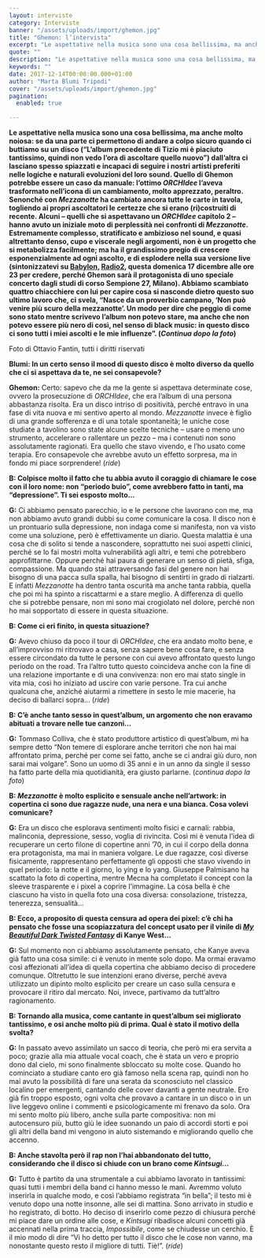 ```yaml
---
layout: interviste
category: Interviste
banner: "/assets/uploads/import/ghemon.jpg"
title: "Ghemon: l’intervista"
excerpt: "Le aspettative nella musica sono una cosa bellissima, ma anche molto noiosa: se da una parte ci permettono di andare a colpo sicuro quando ci buttiamo su un disco (“L’album precedente di Tizio mi è piaciuto tantissimo, quindi non vedo l’ora di ascoltare quello nuovo”) dall’altra ci lasciano spesso spiazzati e incapaci di seguire i…"
quote: ""
description: "Le aspettative nella musica sono una cosa bellissima, ma anche molto noiosa: se da una parte ci permettono di andare a colpo sicuro quando ci buttiamo su un disco (“L’album precedente di Tizio mi è piaciuto tantissimo, quindi non vedo l’ora di ascoltare quello nuovo”) dall’altra ci lasciano spesso spiazzati e incapaci di seguire i…"
keywords: ""
date: 2017-12-14T00:00:00.000+01:00
author: "Marta Blumi Tripodi"
cover: "/assets/uploads/import/ghemon.jpg"
pagination:
  enabled: true

---
```


**Le aspettative nella musica sono una cosa bellissima, ma anche molto noiosa: se da una parte ci permettono di andare a colpo sicuro quando ci buttiamo su un disco (“L’album precedente di Tizio mi è piaciuto tantissimo, quindi non vedo l’ora di ascoltare quello nuovo”) dall’altra ci lasciano spesso spiazzati e incapaci di seguire i nostri artisti preferiti nelle logiche e naturali evoluzioni del loro sound. Quello di Ghemon potrebbe essere un caso da manuale: l’ottimo _ORCHIdee_ l’aveva trasformato nell’icona di un cambiamento, molto apprezzato, peraltro. Senonché con _Mezzanotte_ ha cambiato ancora tutte le carte in tavola, togliendo ai propri ascoltatori le certezze che si erano (ri)costruiti di recente. Alcuni – quelli che si aspettavano un _ORCHIdee_ capitolo 2 – hanno avuto un iniziale moto di perplessità nei confronti di _Mezzanotte_. Estremamente complesso, stratificato e ambizioso nel sound, e quasi altrettanto denso, cupo e viscerale negli argomenti, non è un progetto che si metabolizza facilmente; ma ha il grandissimo pregio di crescere esponenzialmente ad ogni ascolto, e di esplodere nella sua versione live (sintonizzatevi su [Babylon](https://www.instagram.com/babylonradio2/), [Radio2](http://www.radio2.rai.it/dl/portaleRadio/Page-01035145-7309-40b5-b62d-f9e679bb0cfe.html#slider-1-1), questa domenica 17 dicembre alle ore 23 per credere, perché Ghemon sarà il protagonista di uno speciale concerto dagli studi di corso Sempione 27, Milano). Abbiamo scambiato quattro chiacchiere con lui per capire cosa si nasconde dietro questo suo ultimo lavoro che, ci svela, “Nasce da un proverbio campano, ‘Non può venire più scuro della mezzanotte’. Un modo per dire che peggio di come sono stato mentre scrivevo l’album non potevo stare, ma anche che non potevo essere più nero di così, nel senso di black music: in questo disco ci sono tutti i miei ascolti e le mie influenze”. (_Continua dopo la foto_)**

Foto di Ottavio Fantin, tutti i diritti riservati

**Blumi: In un certo senso il mood di questo disco è molto diverso da quello che ci si aspettava da te, ne sei consapevole?**

**Ghemon:** Certo: sapevo che da me la gente si aspettava determinate cose, ovvero la prosecuzione di _ORCHIdee_, che era l’album di una persona abbastanza risolta. Era un disco intriso di positività, perché entravo in una fase di vita nuova e mi sentivo aperto al mondo. _Mezzanotte_ invece è figlio di una grande sofferenza e di una totale spontaneità; le uniche cose studiate a tavolino sono state alcune scelte tecniche – usare o meno uno strumento, accelerare o rallentare un pezzo – ma i contenuti non sono assolutamente ragionati. Era quello che stavo vivendo, e l’ho usato come terapia. Ero consapevole che avrebbe avuto un effetto sorpresa, ma in fondo mi piace sorprendere! (_ride_)

**B: Colpisce molto il fatto che tu abbia avuto il coraggio di chiamare le cose con il loro nome: non “periodo buio”, come avrebbero fatto in tanti, ma “depressione”. Ti sei esposto molto…**

**G:** Ci abbiamo pensato parecchio, io e le persone che lavorano con me, ma non abbiamo avuto grandi dubbi su come comunicare la cosa. Il disco non è un prontuario sulla depressione, non indaga come si manifesta, non va visto come una soluzione, però è effettivamente un diario. Questa malattia è una cosa che di solito si tende a nascondere, soprattutto nei suoi aspetti clinici, perché se lo fai mostri molta vulnerabilità agli altri, e temi che potrebbero approfittarne. Oppure perché hai paura di generare un senso di pietà, sfiga, compassione. Ma quando stai attraversando fasi del genere non hai bisogno di una pacca sulla spalla, hai bisogno di sentirti in grado di rialzarti. E infatti _Mezzanotte_ ha dentro tanta oscurità ma anche tanta rabbia, quella che poi mi ha spinto a riscattarmi e a stare meglio. A differenza di quello che si potrebbe pensare, non mi sono mai crogiolato nel dolore, perché non ho mai sopportato di essere in questa situazione.

**B: Come ci eri finito, in questa situazione?**

**G:** Avevo chiuso da poco il tour di _ORCHIdee_, che era andato molto bene, e all’improvviso mi ritrovavo a casa, senza sapere bene cosa fare, e senza essere circondato da tutte le persone con cui avevo affrontato questo lungo periodo on the road. Tra l’altro tutto questo coincideva anche con la fine di una relazione importante e di una convivenza: non ero mai stato single in vita mia, così ho iniziato ad uscire con varie persone. Tra cui anche qualcuna che, anziché aiutarmi a rimettere in sesto le mie macerie, ha deciso di ballarci sopra… (_ride_)

**B: C’è anche tanto sesso in quest’album, un argomento che non eravamo abituati a trovare nelle tue canzoni…**

**G:** Tommaso Colliva, che è stato produttore artistico di quest’album, mi ha sempre detto “Non temere di esplorare anche territori che non hai mai affrontato prima, perché per come sei fatto, anche se ci andrai giù duro, non sarai mai volgare”. Sono un uomo di 35 anni e in un anno da single il sesso ha fatto parte della mia quotidianità, era giusto parlarne. (_continua dopo la foto_)

**B: _Mezzanotte_ è molto esplicito e sensuale anche nell’artwork: in copertina ci sono due ragazze nude, una nera e una bianca. Cosa volevi comunicare?**

**G:** Era un disco che esplorava sentimenti molto fisici e carnali: rabbia, malinconia, depressione, sesso, voglia di rivincita. Così mi è venuta l’idea di recuperare un certo filone di copertine anni ’70, in cui il corpo della donna era protagonista, ma mai in maniera volgare. Le due ragazze, così diverse fisicamente, rappresentano perfettamente gli opposti che stavo vivendo in quel periodo: la notte e il giorno, lo ying e lo yang. Giuseppe Palmisano ha scattato la foto di copertina, mentre Mecna ha completato il concept con la sleeve trasparente e i pixel a coprire l’immagine. La cosa bella è che ciascuno ha visto in quella foto una cosa diversa: consolazione, tristezza, tenerezza, sensualità…

**B: Ecco, a proposito di questa censura ad opera dei pixel: c’è chi ha pensato che fosse una scopiazzatura del concept usato per il vinile di [_My Beautiful Dark Twisted Fantasy_](https://www.youtube.com/watch?v=cRdBum7PHlg) di Kanye West…**

**G:** Sul momento non ci abbiamo assolutamente pensato, che Kanye aveva già fatto una cosa simile: ci è venuto in mente solo dopo. Ma ormai eravamo così affezionati all’idea di quella copertina che abbiamo deciso di procedere comunque. Oltretutto le sue intenzioni erano diverse, perché aveva utilizzato un dipinto molto esplicito per creare un caso sulla censura e provocare il ritiro dal mercato. Noi, invece, partivamo da tutt’altro ragionamento.

**B: Tornando alla musica, come cantante in quest’album sei migliorato tantissimo, e osi anche molto più di prima. Qual è stato il motivo della svolta?**

**G:** In passato avevo assimilato un sacco di teoria, che però mi era servita a poco; grazie alla mia attuale vocal coach, che è stata un vero e proprio dono dal cielo, mi sono finalmente sbloccato su molte cose. Quando ho cominciato a studiare canto ero già famoso nella scena rap, quindi non ho mai avuto la possibilità di fare una serata da sconosciuto nel classico localino per emergenti, cantando delle cover davanti a gente neutrale. Ero già fin troppo esposto, ogni volta che provavo a cantare in un disco o in un live leggevo online i commenti e psicologicamente mi frenavo da solo. Ora mi sento molto più libero, anche sulla parte compositiva: non mi autocensuro più, butto giù le idee suonando un paio di accordi storti e poi gli altri della band mi vengono in aiuto sistemando e migliorando quello che accenno.

**B: Anche stavolta però il rap non l’hai abbandonato del tutto, considerando che il disco si chiude con un brano come _Kintsugi_…**

**G:** Tutto è partito da una strumentale a cui abbiamo lavorato in tantissimi: quasi tutti i membri della band ci hanno messo le mani. Avremmo voluto inserirla in qualche modo, e così l’abbiamo registrata “in bella”; il testo mi è venuto dopo una notte insonne, alle sei di mattina. Sono arrivato in studio e ho registrato, di botto. Ho deciso di inserirlo come pezzo di chiusura perché mi piace dare un ordine alle cose, e _Kintsugi_ ribadisce alcuni concetti già accennati nella prima traccia, _Impossibile_, come se chiudesse un cerchio. È il mio modo di dire “Vi ho detto per tutto il disco che le cose non vanno, ma nonostante questo resto il migliore di tutti. Tiè!”. (_ride_)